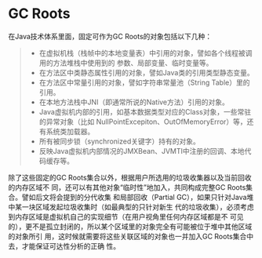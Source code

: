 # GC Roots
在Java技术体系里面，固定可作为GC Roots的对象包括以下几种：  
> * 在虚拟机栈（栈帧中的本地变量表）中引用的对象，譬如各个线程被调用的方法堆栈中使用到的
   参数、局部变量、临时变量等。
> * 在方法区中类静态属性引用的对象，譬如Java类的引用类型静态变量。
> * 在方法区中常量引用的对象，譬如字符串常量池（String Table）里的引用。
> * 在本地方法栈中JNI（即通常所说的Native方法）引用的对象。
 > * Java虚拟机内部的引用，如基本数据类型对应的Class对象，一些常驻的异常对象（比如
    NullPointExcepiton、OutOfMemoryError）等，还有系统类加载器。
> * 所有被同步锁（synchronized关键字）持有的对象。
> * 反映Java虚拟机内部情况的JMXBean、JVMTI中注册的回调、本地代码缓存等。

除了这些固定的GC Roots集合以外，根据用户所选用的垃圾收集器以及当前回收的内存区域不
同，还可以有其他对象“临时性”地加入，共同构成完整GC Roots集合。譬如后文将会提到的分代收集
和局部回收（Partial GC），如果只针对Java堆中某一块区域发起垃圾收集时（如最典型的只针对新生
代的垃圾收集），必须考虑到内存区域是虚拟机自己的实现细节（在用户视角里任何内存区域都是不
可见的），更不是孤立封闭的，所以某个区域里的对象完全有可能被位于堆中其他区域的对象所引
用，这时候就需要将这些关联区域的对象也一并加入GC Roots集合中去，才能保证可达性分析的正确
性。